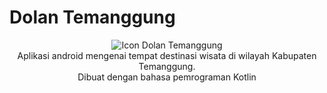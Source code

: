 <h1>Dolan Temanggung</h1>
<p align="center">
  <img src="https://github.com/rsdiz/DolanTemanggung-App/blob/master/app/src/main/res/mipmap-xxhdpi/ic_dolantmg.png?raw=true" alt="Icon Dolan Temanggung"/>
  <br>
  Aplikasi android mengenai tempat destinasi wisata di wilayah Kabupaten Temanggung.
  <br>
  Dibuat dengan bahasa pemrograman Kotlin
</p>
